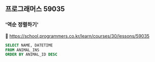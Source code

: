 ## 프로그래머스 59035
### '역순 정렬하기'
🔗 https://school.programmers.co.kr/learn/courses/30/lessons/59035
```sql
SELECT NAME, DATETIME
FROM ANIMAL_INS
ORDER BY ANIMAL_ID DESC
```